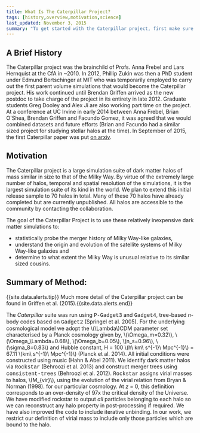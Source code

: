 ```yaml
---
title: What Is The Caterpillar Project?
tags: [history,overview,motivation,science]
last_updated: November 3, 2015
summary: "To get started with the Caterpillar project, first make sure you have a firm understanding of the strengths and weaknesses of the data."
---
```


## A Brief History

The Caterpillar project was the brainchild of Profs. Anna Frebel and Lars Hernquist at the CfA in ~2010. In 2012, Phillip Zukin was then a PhD student under Edmund Bertschinger at MIT who was temporarily employed to carry out the first parent volume simulations that would become the Caterpillar project. His work continued until Brendan Griffen arrived as the new postdoc to take charge of the project in its entirety in late 2012. Graduate students Greg Dooley and Alex Ji are also working part time on the project. At a conference at UC Irvine in early 2014 between Anna Frebel, Brian O'Shea, Brendan Griffen and Facundo Gomez, it was agreed that we would combined datasets and future efforts (Brian and Facundo had a similar sized project for studying stellar halos at the time). In September of 2015, the first Caterpillar paper was put [on arxiv](http://arxiv.org/abs/1509.01255v1).

## Motivation

The Caterpillar project is a large simulation suite of dark matter halos of mass similar in size to that of the Milky Way. By virtue of the extremely large number of halos, temporal and spatial resolution of the simulations, it is the largest simulation suite of its kind in the world. We plan to extend this initial release sample to 70 halos in total. Many of these 70 halos have already completed but are currently unpublished. All halos are accessible to the community by contacting the collaboration.

The goal of the Caterpillar Project is to use these relatively inexpensive dark matter simulations to:

* statistically probe the merger history of Milky Way-like galaxies,
* understand the origin and evolution of the satellite systems of Milky Way-like galaxies and
* determine to what extent the Milky Way is unusual relative to its similar sized cousins.

## Summary of Method:

{{site.data.alerts.tip}} Much more detail of the Caterpillar project can be found in Griffen et al. (2015).{{site.data.alerts.end}}

The _Caterpillar_ suite was run using <span style="font-family:Courier">P-Gadget3</span> and <span style="font-family:Courier">Gadget4</span>, tree-based _n_-body codes based on <span style="font-family:Courier">Gadget2</span> (Springel et al. 2005). For the underlying cosmological model we adopt the \\(\Lambda\\)CDM parameter set characterised by a Planck cosmology given by, \\(\Omega_m=0.32\\), \\(\Omega_\Lambda=0.68\\), \\(\Omega_b=0.05\\), \\(n_s=0.96\\), \\(\sigma_8=0.83\\) and Hubble constant, H = 100 \\(h\ km\ s^{-1}\ Mpc^{-1}\\) = 67.11 \\(km\ s^{-1}\ Mpc^{-1}\\) (Planck et al. 2014). All initial conditions were constructed using music (Hahn & Abel 2011).  We identify dark matter halos via <span style="font-family:Courier">Rockstar</span> (Behroozi et al. 2013) and construct merger trees using <span style="font-family:Courier">consistent-trees</span> (Behroozi et al. 2012). <span style="font-family:Courier">Rockstar</span> assigns virial masses to halos, \\(M_{vir}\\), using the evolution of the virial relation from Bryan & Norman (1998). for our particular cosmology. At _z_ = 0, this definition corresponds to an over-density of 97x the critical density of the Universe. We have modified rockstar to output _all_ particles belonging to each halo so we can reconstruct any halo property in post-processing if required. We have also improved the code to include iterative unbinding. In our work, we restrict our definition of virial mass to include only those particles which are bound to the halo.


